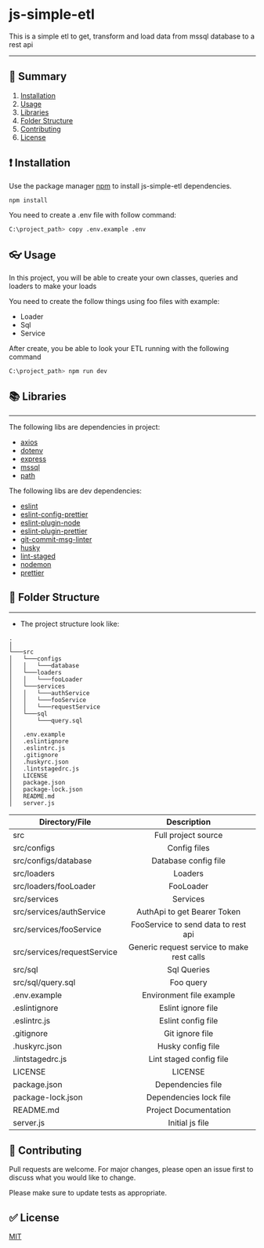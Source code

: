 # js-simple-etl

This is a simple etl to get, transform and load data from mssql database to a rest api


---
## :bookmark_tabs: Summary

1. [Installation](#Installation)
1. [Usage](#usage)
1. [Libraries](#libraries)
1. [Folder Structure](#folder-structure)
1. [Contributing](#contributing)
1. [License](#license)


## :exclamation: Installation

Use the package manager [npm](https://www.npmjs.com/) to install js-simple-etl dependencies.

```bash
npm install
```

You need to create a .env file with follow command:
```bash
C:\project_path> copy .env.example .env
```

## :eyeglasses: Usage

In this project, you will be able to create your own classes, queries and loaders to make your loads

You need to create the follow things using foo files with example:
- Loader
- Sql
- Service

After create, you be able to look your ETL running with the following command
```bash
C:\project_path> npm run dev
```

## :books: Libraries
---
The following libs are dependencies in project:

- [axios](https://www.npmjs.com/package/axios)
- [dotenv](https://www.npmjs.com/package/dotenv)
- [express](https://www.npmjs.com/package/express)
- [mssql](https://www.npmjs.com/package/mssql)
- [path](https://www.npmjs.com/package/path)

The following libs are dev dependencies: 
- [eslint](https://www.npmjs.com/package/eslint)
- [eslint-config-prettier](https://www.npmjs.com/package/eslint-config-prettier)
- [eslint-plugin-node](https://www.npmjs.com/package/eslint-plugin-node)
- [eslint-plugin-prettier](https://www.npmjs.com/package/eslint-plugin-prettier)
- [git-commit-msg-linter](https://www.npmjs.com/package/git-commit-msg-linter)
- [husky](https://www.npmjs.com/package/husky)
- [lint-staged](https://www.npmjs.com/package/lint-staged)
- [nodemon](https://www.npmjs.com/package/nodemon)
- [prettier](https://www.npmjs.com/package/prettier) 


## :open_file_folder: Folder Structure

---

- The project structure look like:

```
.
│
└───src
│   └───configs
│   │   └───database
│   └───loaders
│   │   └───fooLoader
│   └───services
│   │   └───authService
│   │   └───fooService
│   │   └───requestService
│   └───sql
│       └───query.sql
│
│   .env.example
│   .eslintignore
│   .eslintrc.js
│   .gitignore
│   .huskyrc.json
│   .lintstagedrc.js
│   LICENSE
│   package.json
│   package-lock.json
│   README.md
│   server.js
```


| Directory/File           |                     Description                     |
| --------------------------- | :-----------------------------------------------: |
| src                         |Full project source                				  |
| src/configs                 |Config files	              						  |
| src/configs/database        |Database config file              				  |
| src/loaders                 |Loaders                      					  |
| src/loaders/fooLoader       |FooLoader                     					  |
| src/services                |Services                     					  |
| src/services/authService    |AuthApi to get Bearer Token     	  				  |
| src/services/fooService     |FooService to send data to rest api       		  |
| src/services/requestService |Generic request service to make rest calls   	  |
| src/sql                     |Sql Queries                    					  |
| src/sql/query.sql           |Foo query                      					  |
| .env.example        		  |Environment file example            				  |
| .eslintignore        	  	  |Eslint ignore file                				  |
| .eslintrc.js        	  	  |Eslint config file                				  |
| .gitignore        	  	  |Git ignore file        		  					  |
| .huskyrc.json        	  	  |Husky config file                 				  |
| .lintstagedrc.js        	  |Lint staged config file    		  				  |
| LICENSE        	  	  	  |LICENSE     				  						  |
| package.json        	  	  |Dependencies file                 				  |
| package-lock.json        	  |Dependencies lock file               			  |
| README.md                   |Project Documentation                 			  |
| server.js        	  	  	  |Initial js file         		  					  |


## :muscle: Contributing
Pull requests are welcome. For major changes, please open an issue first to discuss what you would like to change.

Please make sure to update tests as appropriate.

## :white_check_mark: License 
[MIT](https://choosealicense.com/licenses/mit/)
